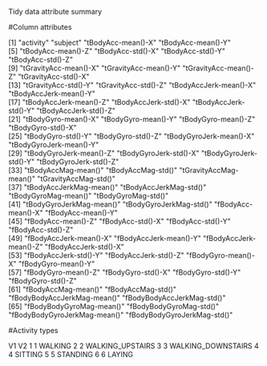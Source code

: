 Tidy data attribute summary 

#Column attributes 

[1] "activity"                    "subject"                     "tBodyAcc-mean()-X"           "tBodyAcc-mean()-Y"          
 [5] "tBodyAcc-mean()-Z"           "tBodyAcc-std()-X"            "tBodyAcc-std()-Y"            "tBodyAcc-std()-Z"           
 [9] "tGravityAcc-mean()-X"        "tGravityAcc-mean()-Y"        "tGravityAcc-mean()-Z"        "tGravityAcc-std()-X"        
[13] "tGravityAcc-std()-Y"         "tGravityAcc-std()-Z"         "tBodyAccJerk-mean()-X"       "tBodyAccJerk-mean()-Y"      
[17] "tBodyAccJerk-mean()-Z"       "tBodyAccJerk-std()-X"        "tBodyAccJerk-std()-Y"        "tBodyAccJerk-std()-Z"       
[21] "tBodyGyro-mean()-X"          "tBodyGyro-mean()-Y"          "tBodyGyro-mean()-Z"          "tBodyGyro-std()-X"          
[25] "tBodyGyro-std()-Y"           "tBodyGyro-std()-Z"           "tBodyGyroJerk-mean()-X"      "tBodyGyroJerk-mean()-Y"     
[29] "tBodyGyroJerk-mean()-Z"      "tBodyGyroJerk-std()-X"       "tBodyGyroJerk-std()-Y"       "tBodyGyroJerk-std()-Z"      
[33] "tBodyAccMag-mean()"          "tBodyAccMag-std()"           "tGravityAccMag-mean()"       "tGravityAccMag-std()"       
[37] "tBodyAccJerkMag-mean()"      "tBodyAccJerkMag-std()"       "tBodyGyroMag-mean()"         "tBodyGyroMag-std()"         
[41] "tBodyGyroJerkMag-mean()"     "tBodyGyroJerkMag-std()"      "fBodyAcc-mean()-X"           "fBodyAcc-mean()-Y"          
[45] "fBodyAcc-mean()-Z"           "fBodyAcc-std()-X"            "fBodyAcc-std()-Y"            "fBodyAcc-std()-Z"           
[49] "fBodyAccJerk-mean()-X"       "fBodyAccJerk-mean()-Y"       "fBodyAccJerk-mean()-Z"       "fBodyAccJerk-std()-X"       
[53] "fBodyAccJerk-std()-Y"        "fBodyAccJerk-std()-Z"        "fBodyGyro-mean()-X"          "fBodyGyro-mean()-Y"         
[57] "fBodyGyro-mean()-Z"          "fBodyGyro-std()-X"           "fBodyGyro-std()-Y"           "fBodyGyro-std()-Z"          
[61] "fBodyAccMag-mean()"          "fBodyAccMag-std()"           "fBodyBodyAccJerkMag-mean()"  "fBodyBodyAccJerkMag-std()"  
[65] "fBodyBodyGyroMag-mean()"     "fBodyBodyGyroMag-std()"      "fBodyBodyGyroJerkMag-mean()" "fBodyBodyGyroJerkMag-std()" 


#Activity types 

 V1                 V2
1  1            WALKING
2  2   WALKING_UPSTAIRS
3  3 WALKING_DOWNSTAIRS
4  4            SITTING
5  5           STANDING
6  6             LAYING


